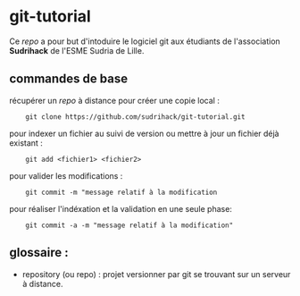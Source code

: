 # git-tutorial

Ce *repo* a pour but d'intoduire le logiciel git aux étudiants de 
l'association **Sudrihack** de l'ESME Sudria de Lille.

## commandes de base

récupérer un *repo* à distance pour créer une copie local :

```
    git clone https://github.com/sudrihack/git-tutorial.git
```

pour indexer un fichier au suivi de version ou mettre à jour 
un fichier déjà existant :
```
	git add <fichier1> <fichier2>
```

pour valider les modifications :
```
	git commit -m "message relatif à la modification
```

pour réaliser l'indéxation et la validation en une seule phase:
```
	git commit -a -m "message relatif à la modification"

```

## glossaire :

* repository (ou repo) : projet versionner par git se trouvant sur un 
                         serveur à distance. 
